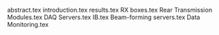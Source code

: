 abstract.tex
introduction.tex
results.tex
RX boxes.tex
Rear Transmission Modules.tex
DAQ Servers.tex
IB.tex
Beam-forming servers.tex
Data Monitoring.tex
